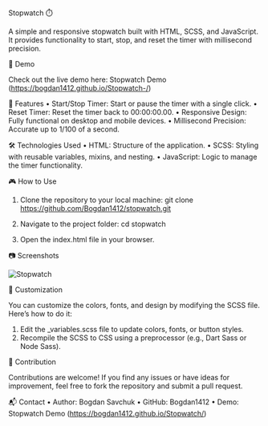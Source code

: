 Stopwatch ⏱️

A simple and responsive stopwatch built with HTML, SCSS, and JavaScript. It provides functionality to start, stop, and reset the timer with millisecond precision.

🚀 Demo

Check out the live demo here: Stopwatch Demo (https://bogdan1412.github.io/Stopwatch-/)

📜 Features
• Start/Stop Timer: Start or pause the timer with a single click.
• Reset Timer: Reset the timer back to 00:00:00.00.
• Responsive Design: Fully functional on desktop and mobile devices.
• Millisecond Precision: Accurate up to 1/100 of a second.

🛠️ Technologies Used
• HTML: Structure of the application.
• SCSS: Styling with reusable variables, mixins, and nesting.
• JavaScript: Logic to manage the timer functionality.

🎮 How to Use

1. Clone the repository to your local machine: git clone https://github.com/Bogdan1412/stopwatch.git

2. Navigate to the project folder: cd stopwatch

3. Open the index.html file in your browser.

📷 Screenshots

![Stopwatch](https://bogdan1412.github.io/Stopwatch-/)

🎨 Customization

You can customize the colors, fonts, and design by modifying the SCSS file. Here’s how to do it:

1. Edit the \_variables.scss file to update colors, fonts, or button styles.
2. Recompile the SCSS to CSS using a preprocessor (e.g., Dart Sass or Node Sass).

🤝 Contribution

Contributions are welcome! If you find any issues or have ideas for improvement, feel free to fork the repository and submit a pull request.

📬 Contact
• Author: Bogdan Savchuk
• GitHub: Bogdan1412
• Demo: Stopwatch Demo (https://bogdan1412.github.io/Stopwatch/)
